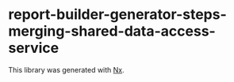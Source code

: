 # report-builder-generator-steps-merging-shared-data-access-service

This library was generated with [Nx](https://nx.dev).
